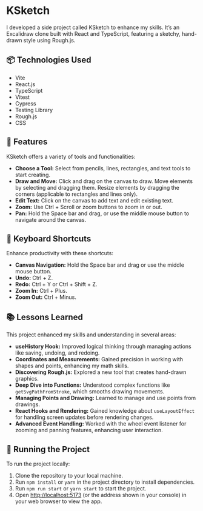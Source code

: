 # KSketch

I developed a side project called KSketch to enhance my skills. It’s an Excalidraw clone built with React and TypeScript, featuring a sketchy, hand-drawn style using Rough.js.

## 📦 Technologies Used
- Vite
- React.js
- TypeScript
- Vitest
- Cypress
- Testing Library
- Rough.js
- CSS

## 🦄 Features
KSketch offers a variety of tools and functionalities:

- **Choose a Tool:** Select from pencils, lines, rectangles, and text tools to start creating.
- **Draw and Move:** Click and drag on the canvas to draw. Move elements by selecting and dragging them. Resize elements by dragging the corners (applicable to rectangles and lines only).
- **Edit Text:** Click on the canvas to add text and edit existing text.
- **Zoom:** Use Ctrl + Scroll or zoom buttons to zoom in or out.
- **Pan:** Hold the Space bar and drag, or use the middle mouse button to navigate around the canvas.

## 🎯 Keyboard Shortcuts
Enhance productivity with these shortcuts:

- **Canvas Navigation:** Hold the Space bar and drag or use the middle mouse button.
- **Undo:** Ctrl + Z.
- **Redo:** Ctrl + Y or Ctrl + Shift + Z.
- **Zoom In:** Ctrl + Plus.
- **Zoom Out:** Ctrl + Minus.

## 📚 Lessons Learned
This project enhanced my skills and understanding in several areas:

- **useHistory Hook:** Improved logical thinking through managing actions like saving, undoing, and redoing.
- **Coordinates and Measurements:** Gained precision in working with shapes and points, enhancing my math skills.
- **Discovering Rough.js:** Explored a new tool that creates hand-drawn graphics.
- **Deep Dive into Functions:** Understood complex functions like `getSvgPathFromStroke`, which smooths drawing movements.
- **Managing Points and Drawing:** Learned to manage and use points from drawings.
- **React Hooks and Rendering:** Gained knowledge about `useLayoutEffect` for handling screen updates before rendering changes.
- **Advanced Event Handling:** Worked with the wheel event listener for zooming and panning features, enhancing user interaction.

## 🚦 Running the Project
To run the project locally:

1. Clone the repository to your local machine.
2. Run `npm install` or `yarn` in the project directory to install dependencies.
3. Run `npm run start` or `yarn start` to start the project.
4. Open [http://localhost:5173](http://localhost:5173) (or the address shown in your console) in your web browser to view the app.
